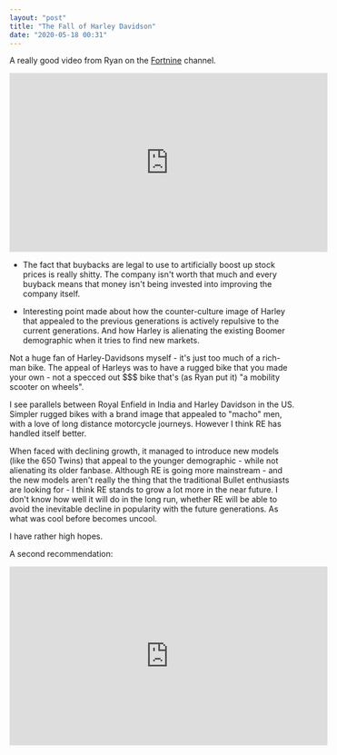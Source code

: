 ```yaml
---
layout: "post"
title: "The Fall of Harley Davidson"
date: "2020-05-18 00:31"
---
```


A really good video from Ryan on the [Fortnine][ac7d8bf8] channel.

<iframe width="560" height="315" src="https://www.youtube.com/embed/EOwxxsPaogY" frameborder="0" allow="accelerometer; autoplay; encrypted-media; gyroscope; picture-in-picture" allowfullscreen></iframe>

- The fact that buybacks are legal to use to artificially boost up stock prices is really shitty. The company isn't worth that much and every buyback means that money isn't being invested into improving the company itself.

- Interesting point made about how the counter-culture image of Harley that appealed to the previous generations is actively repulsive to the current generations. And how Harley is alienating the existing Boomer demographic when it tries to find new markets.

Not a huge fan of Harley-Davidsons myself - it's just too much of a rich-man bike. The appeal of Harleys was to have a rugged bike that you made your own - not a specced out $$$ bike that's (as Ryan put it) "a mobility scooter on wheels".

I see parallels between Royal Enfield in India and Harley Davidson in the US. Simpler rugged bikes with a brand image that appealed to "macho" men, with a love of long distance motorcycle journeys. However I think RE has handled itself better.

When faced with declining growth, it managed to introduce new models (like the 650 Twins) that appeal to the younger demographic - while not alienating its older fanbase. Although RE is going more mainstream - and the new models aren't really the thing that the traditional Bullet enthusiasts are looking for - I think RE stands to grow a lot more in the near future. I don't know how well it will do in the long run, whether RE will be able to avoid the inevitable decline in popularity with the future generations. As what was cool before becomes uncool.

I have rather high hopes.

A second recommendation:

<iframe width="560" height="315" src="https://www.youtube.com/embed/p6qXM_N34TI" frameborder="0" allow="accelerometer; autoplay; encrypted-media; gyroscope; picture-in-picture" allowfullscreen></iframe>

  [ac7d8bf8]: https://www.youtube.com/channel/UCNSMdQtn1SuFzCZjfK2C7dQ "Fortnine"
